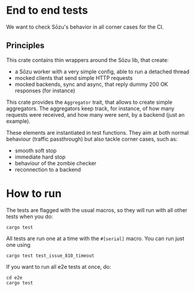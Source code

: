 # End to end tests

We want to check Sōzu's behavior in all corner cases for the CI.

## Principles

This crate contains thin wrappers around the Sōzu lib, that create:

- a Sōzu worker with a very simple config, able to run a detached thread
- mocked clients that send simple HTTP requests
- mocked backends, sync and async, that reply dummy 200 OK responses (for instance)

This crate provides the `Aggregator` trait, that allows to create simple aggregators.
The aggregators keep track, for instance, of how many requests were received,
and how many were sent, by a backend (just an example).

These elements are instantiated in test functions. They aim at both normal behaviour
(traffic passthrough) but also tackle corner cases, such as:

- smooth soft stop
- immediate hard stop
- behaviour of the zombie checker
- reconnection to a backend

# How to run

The tests are flagged with the usual macros, so they will run with all other tests when you do:

    cargo test

All tests are run one at a time with the `#[serial]` macro. You can run just one using

    cargo test test_issue_810_timeout

If you want to run all e2e tests at once, do:

    cd e2e
    cargo test
